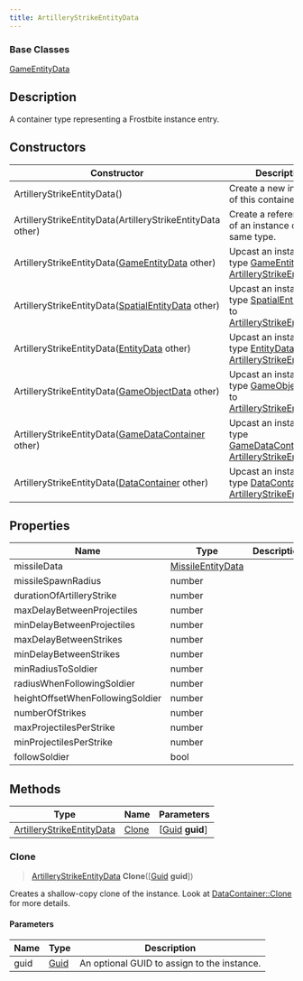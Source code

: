 ```yaml
---
title: ArtilleryStrikeEntityData
---
```

### Base Classes

[GameEntityData](/vext/ref/fb/gameentitydata/)

## Description

A container type representing a Frostbite instance entry.

## Constructors

| Constructor                                                                          | Description                                                                                                                               |
| ------------------------------------------------------------------------------------ | ----------------------------------------------------------------------------------------------------------------------------------------- |
| ArtilleryStrikeEntityData()                                                          | Create a new instance of this container type.                                                                                             |
| ArtilleryStrikeEntityData(ArtilleryStrikeEntityData other)                           | Create a reference copy of an instance of the same type.                                                                                  |
| ArtilleryStrikeEntityData([GameEntityData](/vext/ref/fb/gameentitydata/) other)                    | Upcast an instance of type [GameEntityData](/vext/ref/fb/gameentitydata/) to [ArtilleryStrikeEntityData](/vext/ref/fb/artillerystrikeentitydata/).                    |
| ArtilleryStrikeEntityData([SpatialEntityData](/vext/ref/fb/spatialentitydata/) other)              | Upcast an instance of type [SpatialEntityData](/vext/ref/fb/spatialentitydata/) to [ArtilleryStrikeEntityData](/vext/ref/fb/artillerystrikeentitydata/).              |
| ArtilleryStrikeEntityData([EntityData](/vext/ref/fb/entitydata/) other)                            | Upcast an instance of type [EntityData](/vext/ref/fb/entitydata/) to [ArtilleryStrikeEntityData](/vext/ref/fb/artillerystrikeentitydata/).                            |
| ArtilleryStrikeEntityData([GameObjectData](/vext/ref/fb/gameobjectdata/) other)                    | Upcast an instance of type [GameObjectData](/vext/ref/fb/gameobjectdata/) to [ArtilleryStrikeEntityData](/vext/ref/fb/artillerystrikeentitydata/).                    |
| ArtilleryStrikeEntityData([GameDataContainer](/vext/ref/fb/gamedatacontainer/) other)              | Upcast an instance of type [GameDataContainer](/vext/ref/fb/gamedatacontainer/) to [ArtilleryStrikeEntityData](/vext/ref/fb/artillerystrikeentitydata/).              |
| ArtilleryStrikeEntityData([DataContainer](/vext/ref/shared/class/datacontainer) other) | Upcast an instance of type [DataContainer](/vext/ref/shared/class/datacontainer) to [ArtilleryStrikeEntityData](/vext/ref/fb/artillerystrikeentitydata/). |

## Properties

| Name                             | Type                                   | Description |
| -------------------------------- | -------------------------------------- | ----------- |
| missileData                      | [MissileEntityData](/vext/ref/fb/missileentitydata/) |             |
| missileSpawnRadius               | number                                 |             |
| durationOfArtilleryStrike        | number                                 |             |
| maxDelayBetweenProjectiles       | number                                 |             |
| minDelayBetweenProjectiles       | number                                 |             |
| maxDelayBetweenStrikes           | number                                 |             |
| minDelayBetweenStrikes           | number                                 |             |
| minRadiusToSoldier               | number                                 |             |
| radiusWhenFollowingSoldier       | number                                 |             |
| heightOffsetWhenFollowingSoldier | number                                 |             |
| numberOfStrikes                  | number                                 |             |
| maxProjectilesPerStrike          | number                                 |             |
| minProjectilesPerStrike          | number                                 |             |
| followSoldier                    | bool                                   |             |

## Methods

| Type                                                   | Name            | Parameters                                     |
| ------------------------------------------------------ | --------------- | ---------------------------------------------- |
| [ArtilleryStrikeEntityData](/vext/ref/fb/artillerystrikeentitydata/) | [Clone](#clone) | \[[Guid](/vext/ref/shared/class/guid) **guid**\] |

### Clone

> [ArtilleryStrikeEntityData](/vext/ref/fb/artillerystrikeentitydata/) **Clone**(\[[Guid](/vext/ref/shared/class/guid) **guid**\])

Creates a shallow-copy clone of the instance. Look at [DataContainer::Clone](/vext/ref/shared/class/datacontainer#clone) for more details.

#### Parameters

| Name | Type         | Description                                 |
| ---- | ------------ | ------------------------------------------- |
| guid | [Guid](/vext/ref/shared/class/guid/) | An optional GUID to assign to the instance. |
